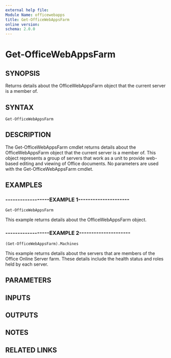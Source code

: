 ```yaml
---
external help file:
Module Name: officewebapps
title: Get-OfficeWebAppsFarm
online version:
schema: 2.0.0
---
```


# Get-OfficeWebAppsFarm

## SYNOPSIS
Returns details about the OfficeWebAppsFarm object that the current server is a member of.

## SYNTAX

```
Get-OfficeWebAppsFarm
```

## DESCRIPTION
The Get-OfficeWebAppsFarm cmdlet returns details about the OfficeWebAppsFarm object that the current server is a member of.
This object represents a group of servers that work as a unit to provide web-based editing and viewing of Office documents.
No parameters are used with the Get-OfficeWebAppsFarm cmdlet.

## EXAMPLES

### ------------------EXAMPLE 1---------------------
```
Get-OfficeWebAppsFarm
```

This example returns details about the OfficeWebAppsFarm object.

### ------------------EXAMPLE 2---------------------
```
(Get-OfficeWebAppsFarm).Machines
```

This example returns details about the servers that are members of the Office Online Server farm.
These details include the health status and roles held by each server.

## PARAMETERS

## INPUTS

## OUTPUTS

## NOTES

## RELATED LINKS
